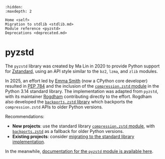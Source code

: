 ```{toctree}
:hidden:
:maxdepth: 2

Home <self>
Migration to stdlib <stdlib.md>
Module reference <pyzstd>
Deprecations <deprecated.md>
```

# pyzstd

The `pyzstd` library was created by Ma Lin in 2020 to provide Python support for [Zstandard](http://www.zstd.net), using an API style similar to the `bz2`, `lzma`, and `zlib` modules.

In 2025, an effort led by [Emma Smith](https://github.com/emmatyping) (now a CPython core developer) resulted in [PEP 784][] and the inclusion of the [`compression.zstd` module][compression.zstd] in the Python 3.14 standard library. The implementation was adapted from `pyzstd`, with its maintainer [Rogdham](https://github.com/rogdham) contributing directly to the effort. Rogdham also developed the [`backports.zstd` library][backports.zstd] which backports the `compression.zstd` APIs to older Python versions.

Recommendations:

- **New projects**: use the standard library [`compression.zstd` module][compression.zstd], with [`backports.zstd`][backports.zstd] as a fallback for older Python versions.
- **Existing projects**: consider [migrating to the standard library implementation](./stdlib.md).

In the meanwhile, [documentation for the `pyzstd` module is available here](./pyzstd.rst).

[PEP 784]: https://peps.python.org/pep-0784/
[compression.zstd]: https://docs.python.org/3.14/library/compression.zstd.html
[backports.zstd]: https://github.com/Rogdham/backports.zstd
